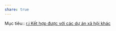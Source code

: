 ```yaml
---
share: true
---
```

Mục tiêu:: [r.j Kết hợp được với các dự án xã hội khác](r.j%20K%E1%BA%BFt%20h%E1%BB%A3p%20%C4%91%C6%B0%E1%BB%A3c%20v%E1%BB%9Bi%20c%C3%A1c%20d%E1%BB%B1%20%C3%A1n%20x%C3%A3%20h%E1%BB%99i%20kh%C3%A1c.md)
